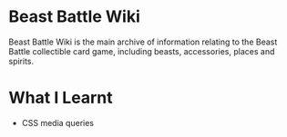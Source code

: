 # Beast Battle Wiki
Beast Battle Wiki is the main archive of information relating to the Beast Battle collectible card game, including beasts, accessories, places and spirits.

# What I Learnt
* CSS media queries
